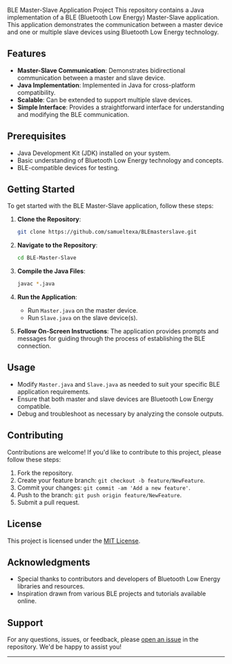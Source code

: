 BLE Master-Slave Application Project
This repository contains a Java implementation of a BLE (Bluetooth Low Energy) Master-Slave application. This application demonstrates the communication between a master device and one or multiple slave devices using Bluetooth Low Energy technology.

## Features

- **Master-Slave Communication**: Demonstrates bidirectional communication between a master and slave device.
- **Java Implementation**: Implemented in Java for cross-platform compatibility.
- **Scalable**: Can be extended to support multiple slave devices.
- **Simple Interface**: Provides a straightforward interface for understanding and modifying the BLE communication.

## Prerequisites

- Java Development Kit (JDK) installed on your system.
- Basic understanding of Bluetooth Low Energy technology and concepts.
- BLE-compatible devices for testing.

## Getting Started

To get started with the BLE Master-Slave application, follow these steps:

1. **Clone the Repository**: 
    ```bash
    git clone https://github.com/samueltexa/BLEmasterslave.git
    ```

2. **Navigate to the Repository**:
    ```bash
    cd BLE-Master-Slave
    ```

3. **Compile the Java Files**:
    ```bash
    javac *.java
    ```

4. **Run the Application**:
    - Run `Master.java` on the master device.
    - Run `Slave.java` on the slave device(s).

5. **Follow On-Screen Instructions**: The application provides prompts and messages for guiding through the process of establishing the BLE connection.

## Usage

- Modify `Master.java` and `Slave.java` as needed to suit your specific BLE application requirements.
- Ensure that both master and slave devices are Bluetooth Low Energy compatible.
- Debug and troubleshoot as necessary by analyzing the console outputs.

## Contributing

Contributions are welcome! If you'd like to contribute to this project, please follow these steps:

1. Fork the repository.
2. Create your feature branch: `git checkout -b feature/NewFeature`.
3. Commit your changes: `git commit -am 'Add a new feature'`.
4. Push to the branch: `git push origin feature/NewFeature`.
5. Submit a pull request.

## License

This project is licensed under the [MIT License](LICENSE.md).

## Acknowledgments

- Special thanks to contributors and developers of Bluetooth Low Energy libraries and resources.
- Inspiration drawn from various BLE projects and tutorials available online.

## Support

For any questions, issues, or feedback, please [open an issue](https://github.com/Jordan-Keys/BLEmasterslave.git) in the repository. We'd be happy to assist you!

---
